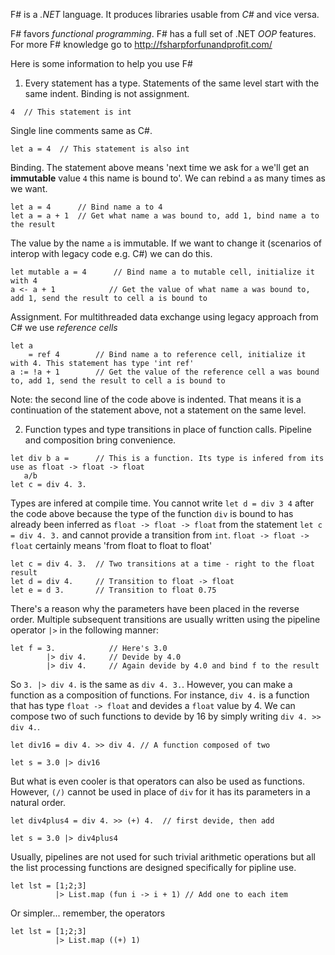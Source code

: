 F# is a *.NET* language. It produces libraries usable from *C#* and vice versa.

F# favors *functional programming*. F# has a full set of .NET *OOP* features. 
For more F# knowledge go to http://fsharpforfunandprofit.com/

Here is some information to help you use F# 

1) Every statement has a type. Statements of the same level start with the same indent. Binding is not assignment.

```f#
4  // This statement is int
```
Single line comments same as C#.
```f#
let a = 4  // This statement is also int
```
Binding. The statement above means 'next time we ask for `a` we'll get an **immutable** value `4` this name is bound to'. 
We can rebind `a` as many times as we want.
```f#
let a = 4      // Bind name a to 4
let a = a + 1  // Get what name a was bound to, add 1, bind name a to the result
```
The value by the name `a` is immutable. If we want to change it (scenarios of interop with legacy code e.g. C#) we can do this.
```f#
let mutable a = 4      // Bind name a to mutable cell, initialize it with 4
a <- a + 1            // Get the value of what name a was bound to, add 1, send the result to cell a is bound to
```
Assignment. For multithreaded data exchange using legacy approach from C# we use *reference cells*
```f#
let a 
    = ref 4        // Bind name a to reference cell, initialize it with 4. This statement has type 'int ref'
a := !a + 1        // Get the value of the reference cell a was bound to, add 1, send the result to cell a is bound to
```
Note: the second line of the code above is indented. That means it is a continuation of the statement above, not a statement on the same level.

2) Function types and type transitions in place of function calls. Pipeline and composition bring convenience.

```f#
let div b a =      // This is a function. Its type is infered from its use as float -> float -> float
   a/b 
let c = div 4. 3.  
```
Types are infered at compile time. You cannot write `let d = div 3 4` after the code above because the type of the function `div` is bound to has already been inferred as `float -> float -> float` from the statement `let c = div 4. 3.` and cannot provide a transition from `int`. `float -> float -> float` certainly means 'from float to float to float'
```f#
let c = div 4. 3.  // Two transitions at a time - right to the float result
let d = div 4.     // Transition to float -> float
let e = d 3.       // Transition to float 0.75
```
There's a reason why the parameters have been placed in the reverse order. Multiple subsequent transitions are usually written using the pipeline operator `|>` in the following manner:
```f#
let f = 3.            // Here's 3.0
        |> div 4.     // Devide by 4.0
        |> div 4.     // Again devide by 4.0 and bind f to the result
```
So `3. |> div 4.` is the same as `div 4. 3.`. However,  you can make a function as a composition of functions. For instance, `div 4.` is a function that has type `float -> float` and devides a `float` value by 4. We can compose two of such functions to devide by 16 by simply writing `div 4. >> div 4.`.
```f#
let div16 = div 4. >> div 4. // A function composed of two

let s = 3.0 |> div16
```
But what is even cooler is that operators can also be used as functions. However, `(/)` cannot be used in place of `div` for it has its parameters in a natural order. 
```f#
let div4plus4 = div 4. >> (+) 4.  // first devide, then add

let s = 3.0 |> div4plus4
```
Usually, pipelines are not used for such trivial arithmetic operations but all the list processing functions are designed specifically for pipline use.
```f#
let lst = [1;2;3]
          |> List.map (fun i -> i + 1) // Add one to each item
```
Or simpler... remember, the operators
```f#
let lst = [1;2;3]
          |> List.map ((+) 1)
```
